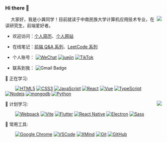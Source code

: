 
### Hi there 👋

<img align="right" src="https://github-readme-stats.vercel.app/api?username=mrgong1997&theme=onedark&custom_title=Statistics    :&include_all_commits=true&show_icons=true&hide=prs&border_radius=10px&bg_color=D9E4B0&text_color=F0816D&title_color=1E705D&icon_color=fff"/>
<!-- <img align="right" src="https://github-readme-stats.vercel.app/api?username=mrgong1997&theme=onedark&custom_title=Statistics  :&include_all_commits=true&cache_seconds=1800&show_icons=true&hide=prs&border_radius=10px&bg_color=e3ecf5&text_color=7b243f&title_color=D99C63&icon_color=1E705D"/> -->
<!-- <img align="right" src="https://github-readme-stats.vercel.app/api?username=mrgong1997&theme=onedark&custom_title=Statistics  :&include_all_commits=true&cache_seconds=1800&show_icons=true&hide=prs&border_radius=10px&bg_color=f0cfc0&text_color=8e3723&title_color=c87b49&icon_color=8c6e64"/> -->
<!-- <img align="right" src="https://github-readme-stats.vercel.app/api?username=mrgong1997&theme=onedark&custom_title=Statistics  :&include_all_commits=true&cache_seconds=1800&show_icons=true&hide=prs&border_radius=10px&bg_color=bac2d3&text_color=d25640&title_color=e9754c&icon_color=3b5673"/> -->

&emsp;
大家好，我是小龚同学！目前就读于中南民族大学计算机应用技术专业，在读研究生，前端爱好者。      

- 欢迎访问：[个人简历](https://mrgong1997.github.io/resume/)、[个人网站](https://mrgong1997.github.io/)

- 在线笔记：[前端 Q&A 系列](https://mrgong1997.github.io/Q-A/#/)、[LeetCode 系列](https://mrgong1997.github.io/LeetCode/#/)  

- 个人账号：
[![WeChat](https://img.shields.io/badge/-WeChat-fff?style=plastic&logo=wechat&logoColor=#07C160)](https://raw.githubusercontent.com/mrgong1997/CDN/master/imgs/wechat.jpg)
[![juejin](https://img.shields.io/badge/-稀土掘金-fff?style=plastic&logo=acclaim&logoColor=519CFB)](https://juejin.cn/user/2731625054472503)
[![TikTok](https://img.shields.io/badge/-TikTok-000?style=plastic&logo=tiktok&logoColor=fff)](https://www.douyin.com/user/MS4wLjABAAAASp-DMIoEY88dZiabRR6Mdm18JLWVIY1-HpY0pYZg85w)
- 联系到我：
![Gmail Badge](https://img.shields.io/badge/-1163339053@qq.com-279CDF?style=plastic&logo=Gmail&logoColor=white)

💪 正在学习: 

&emsp;&emsp;
[![HTML5](https://img.shields.io/badge/-HTML5-E34F26?style=flat-square&logo=html5&logoColor=white)](https://html.spec.whatwg.org/multipage/)
[![CSS3](https://img.shields.io/badge/-CSS3-1572B6?style=flat-square&logo=css3)](https://www.w3.org/Style/CSS/)
[![JavaScript](https://img.shields.io/badge/-JavaScript-F7DE1F?style=flat-square&logo=javascript&logoColor=white)](https://es6.ruanyifeng.com/)
[![React](https://img.shields.io/badge/-React-444444?style=flat-square&logo=React&logoColor=61DAFB)](https://zh-hans.reactjs.org/)
[![Vue](https://img.shields.io/badge/-Vue.js-4FC08D?style=flat-square&logo=Vue.js&logoColor=white)](https://v3.cn.vuejs.org/)
[![TypeScript](https://img.shields.io/badge/typescript-%23007ACC.svg?style=flat-square&logo=typescript&logoColor=white)](https://www.typescriptlang.org/zh/)
[![Nodejs](https://img.shields.io/badge/-Nodejs-5AAA46?style=flat-square&logo=Node.js&logoColor=white)](http://nodejs.cn/)
[![mongodb](https://img.shields.io/badge/-MongoDB-black?style=plastic&logo=mongodb)](https://www.mongodb.com/zh-cn)
[![Python](https://img.shields.io/badge/-Python-3776AB?style=flat-square&logo=Python&logoColor=white)](https://www.python.org/)

<img align="right" src="https://github-readme-stats.vercel.app/api/top-langs/?username=mrgong1997&custom_title=Languages  :&hide_border=true&layout=compact&langs_count=6&text_color=000&icon_color=fff&theme=graywhite" />

🧠 计划学习:

&emsp;&emsp;
[![Webpack](https://img.shields.io/badge/-Webpack-%232C3A42?style=flat-square&logo=webpack)](https://webpack.docschina.org/)
[![Vite](https://img.shields.io/badge/-Vite-%23646CFF?style=flat-square&logo=vite&logoColor=ffffff)](https://cn.vitejs.dev/)
[![Flutter](https://img.shields.io/badge/-Flutter-7BDEF9?style=flat-square&logo=Flutter&logoColor=white)](https://flutter.dev/)
[![React Native](https://img.shields.io/badge/-React%20Native-1572B6?style=flat-square&logo=React)](https://www.reactnative.cn/)
[![Electron](https://img.shields.io/badge/-Electron-2F3241?style=flat-square&logo=Electron&logoColor=9FEAF9)](https://www.electronjs.org/)
[![Sass](https://img.shields.io/badge/Sass-CC6699?style=flat-square&logo=Sass&logoColor=white)](https://sass.bootcss.com/)

🧰 常用工具:

&emsp;&emsp;
[![Google Chrome](https://img.shields.io/badge/Chrome-279646?style=flat-square&logo=GoogleChrome&logoColor=white)](https://www.google.cn/chrome/)
[![VSCode](https://img.shields.io/badge/-VSCode-007ACC?style=flat-square&logo=Visual%20Studio%20Code&logoColor=fff)](https://code.visualstudio.com/)
[![XMind](https://img.shields.io/badge/-XMind-EA390D?style=flat-square&logo=Xamarin&logoColor=white)](https://www.xmind.cn/)
[![Git](https://img.shields.io/badge/-Git-FCC624?style=flat-square&logo=git)](https://git-scm.com/)
[![GitHub](https://img.shields.io/badge/-GitHub-black?style=flat-square&logo=github)](https://github.com/)

<!--
**mrgong1997/mrgong1997** is a ✨ _special_ ✨ repository because its `README.md` (this file) appears on your GitHub profile.

Here are some ideas to get you started:

- 🔭 I’m currently working on ...
- 🌱 I’m currently learning ...
- 👯 I’m looking to collaborate on ...
- 🤔 I’m looking for help with ...
- 💬 Ask me about ...
- 📫 How to reach me: ...
- 😄 Pronouns: ...
- ⚡ Fun fact: ...
-->
